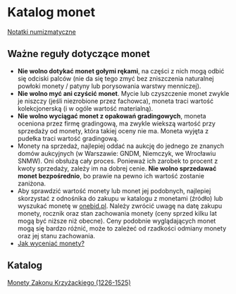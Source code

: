 
# Katalog monet

[Notatki numizmatyczne](https://numizmatyka.satola.net)

## Ważne reguły dotyczące monet
- **Nie wolno dotykać monet gołymi rękami**, na części z nich mogą odbić się odciski palców (nie da się tego zmyć bez zniszczenia naturalnej powłoki monety / patyny lub porysowania warstwy menniczej).
- **Nie wolno myć ani czyścić monet**. Mycie lub czyszczenie monet zwykle je niszczy (jeśli niezrobione przez fachowca), moneta traci wartość kolekcjonerską (i w ogóle wartość materialną).
- **Nie wolno wyciągać monet z opakowań gradingowych**, moneta oceniona przez firmę gradingową, ma zwykle wiekszą wartość przy sprzedaży od monety, która takiej oceny nie ma. Moneta wyjęta z pudełka traci wartość gradingową.
- Monety na sprzedaż, najlepiej oddać na aukcję do jednego ze znanych domów aukcyjnych (w Warszawie: GNDM, Niemczyk, we Wrocławiu SNMW). Oni obsłużą cały proces. Ponieważ ich zarobek to procent z kwoty sprzedaży, zależy im na dobrej cenie. **Nie wolno sprzedawać monet bezpośrednio**, bo prawie na pewno ich wartość zostanie zaniżona.
- Aby sprawdzić wartość monety lub monet jej podobnych, najlepiej skorzystać z odnośnika do zakupu w katalogu z monetami (źródło) lub wyszukać monetę w [onebid.pl](https://onebid.pl/pl). Należy zwrócić uwagę na datę zakupu monety, rocznik oraz stan zachowania monety (ceny sprzed kilku lat mogą być niższe niż obecne). Ceny podobnie wyglądających monet mogą się bardzo różnić, może to zależeć od rzadkości odmiany monety oraz jej stanu zachowania.
- [Jak wyceniać monety?](https://www.youtube.com/watch?v=y3ImnHK4lhc)

## Katalog

[Monety Zakonu Krzyżackiego (1226-1525)](./pages/k1.md)